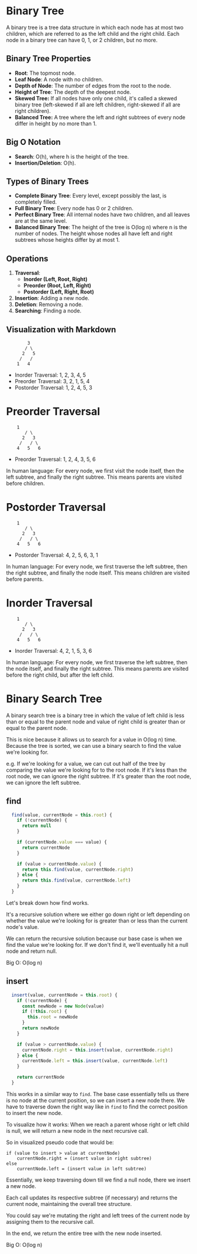 # Binary Tree

A binary tree is a tree data structure in which each node has at most two children, which are referred to as the left child and the right child. Each node in a binary tree can have 0, 1, or 2 children, but no more.

## Binary Tree Properties

- **Root**: The topmost node.
- **Leaf Node**: A node with no children.
- **Depth of Node**: The number of edges from the root to the node.
- **Height of Tree**: The depth of the deepest node.
- **Skewed Tree:** If all nodes have only one child, it's called a skewed binary tree (left-skewed if all are left children, right-skewed if all are right children).
- **Balanced Tree:** A tree where the left and right subtrees of every node differ in height by no more than 1.

## Big O Notation

- **Search**: O(h), where h is the height of the tree.
- **Insertion/Deletion**: O(h).

## Types of Binary Trees

- **Complete Binary Tree**: Every level, except possibly the last, is completely filled.
- **Full Binary Tree**: Every node has 0 or 2 children.
- **Perfect Binary Tree**: All internal nodes have two children, and all leaves are at the same level.
- **Balanced Binary Tree**: The height of the tree is O(log n) where n is the number of nodes. The height whose nodes all have left and right subtrees whose heights differ by at most 1.

## Operations

1. **Traversal**:
   - **Inorder (Left, Root, Right)**
   - **Preorder (Root, Left, Right)**
   - **Postorder (Left, Right, Root)**
2. **Insertion**: Adding a new node.
3. **Deletion**: Removing a node.
4. **Searching**: Finding a node.

## Visualization with Markdown

```plaintext
        3
       / \
      2   5
     /   /
    1   4
```

- Inorder Traversal: 1, 2, 3, 4, 5
- Preorder Traversal: 3, 2, 1, 5, 4
- Postorder Traversal: 1, 2, 4, 5, 3

# Preorder Traversal

```plaintext
	1
       / \
      2   3
     /   / \
    4   5   6
```

- Preorder Traversal: 1, 2, 4, 3, 5, 6

In human language: For every node, we first visit the node itself, then the left subtree, and finally the right subtree. This means parents are visited before children.

# Postorder Traversal

```plaintext
	1
       / \
      2   3
     /   / \
    4   5   6
```

- Postorder Traversal: 4, 2, 5, 6, 3, 1

In human language: For every node, we first traverse the left subtree, then the right subtree, and finally the node itself. This means children are visited before parents.

# Inorder Traversal

```plaintext
	1
       / \
      2   3
     /   / \
    4   5   6
```

- Inorder Traversal: 4, 2, 1, 5, 3, 6

In human language: For every node, we first traverse the left subtree, then the node itself, and finally the right subtree. This means parents are visited before the right child, but after the left child.

# Binary Search Tree

A binary search tree is a binary tree in which the value of left child is less than or equal to the parent node and value of right child is greater than or equal to the parent node.

This is nice because it allows us to search for a value in O(log n) time. Because the tree is sorted, we can use a binary search to find the value we're looking for.

e.g. If we're looking for a value, we can cut out half of the tree by comparing the value we're looking for to the root node. If it's less than the root node, we can ignore the right subtree. If it's greater than the root node, we can ignore the left subtree.

## find

```js
  find(value, currentNode = this.root) {
    if (!currentNode) {
      return null
    }

    if (currentNode.value === value) {
      return currentNode
    }

    if (value > currentNode.value) {
      return this.find(value, currentNode.right)
    } else {
      return this.find(value, currentNode.left)
    }
  }
```

Let's break down how find works.

It's a recursive solution where we either go down right or left depending on whether the value we're looking for is greater than or less than the current node's value.

We can return the recursive solution because our base case is when we find the value we're looking for. If we don't find it, we'll eventually hit a null node and return null.

Big O: O(log n)

## insert

```js
  insert(value, currentNode = this.root) {
    if (!currentNode) {
      const newNode = new Node(value)
      if (!this.root) {
        this.root = newNode
      }
      return newNode
    }

    if (value > currentNode.value) {
      currentNode.right = this.insert(value, currentNode.right)
    } else {
      currentNode.left = this.insert(value, currentNode.left)
    }

    return currentNode
  }
```

This works in a similar way to `find`. The base case essentially tells us there is no node at the current position, so we can insert a new node there. We have to traverse down the right way like in `find` to find the correct position to insert the new node.

To visualize how it works: When we reach a parent whose right or left child is null, we will return a new node in the next recursive call.

So in visualized pseudo code that would be:

```
if (value to insert > value at currentNode)
    currentNode.right = (insert value in right subtree)
else
    currentNode.left = (insert value in left subtree)
```

Essentially, we keep traversing down till we find a null node, there we insert a new node.

Each call updates its respective subtree (if necessary) and returns the current node, maintaining the overall tree structure.

You could say we're mutating the right and left trees of the current node by assigning them to the recursive call.

In the end, we return the entire tree with the new node inserted.

Big O: O(log n)
